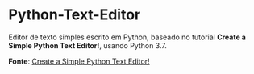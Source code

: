 # Python-Text-Editor
Editor de texto simples escrito em Python, baseado no tutorial **Create a Simple Python Text Editor!**, usando Python 3.7.

**Fonte**: [Create a Simple Python Text Editor!](https://www.instructables.com/id/Create-a-Simple-Python-Text-Editor/)